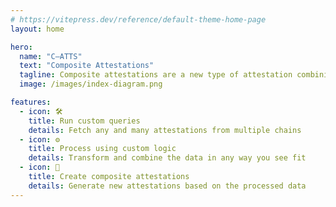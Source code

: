 ```yaml
---
# https://vitepress.dev/reference/default-theme-home-page
layout: home

hero:
  name: "C–ATTS"
  text: "Composite Attestations"
  tagline: Composite attestations are a new type of attestation combining data from multiple sources to form a unified and verifiable credential.
  image: /images/index-diagram.png

features:
  - icon: 🛠️ 
    title: Run custom queries
    details: Fetch any and many attestations from multiple chains
  - icon: ⚙️
    title: Process using custom logic
    details: Transform and combine the data in any way you see fit
  - icon: 🚀 
    title: Create composite attestations
    details: Generate new attestations based on the processed data
---
```


